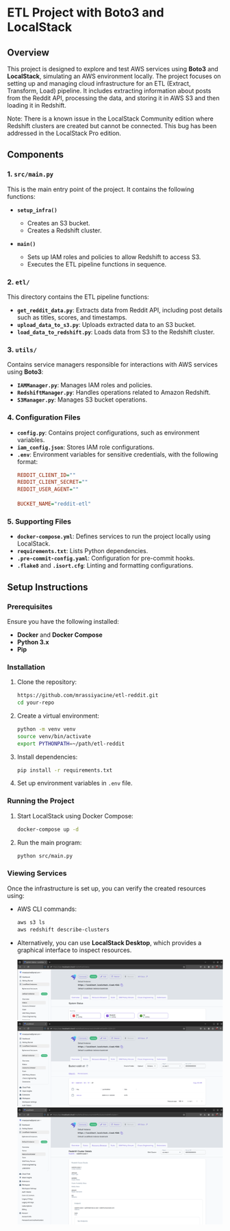 # ETL Project with Boto3 and LocalStack

## Overview
This project is designed to explore and test AWS services using **Boto3** and **LocalStack**, simulating an AWS environment locally. The project focuses on setting up and managing cloud infrastructure for an ETL (Extract, Transform, Load) pipeline. It includes extracting information about posts from the Reddit API, processing the data, and storing it in AWS S3 and then loading it in Redshift.

Note: There is a known issue in the LocalStack Community edition where Redshift clusters are created but cannot be connected. This bug has been addressed in the LocalStack Pro edition.

## Components

### 1. `src/main.py`
This is the main entry point of the project. It contains the following functions:
- **`setup_infra()`**
  - Creates an S3 bucket.
  - Creates a Redshift cluster.

- **`main()`**
  - Sets up IAM roles and policies to allow Redshift to access S3.
  - Executes the ETL pipeline functions in sequence.

### 2. `etl/` 
This directory contains the ETL pipeline functions:
- **`get_reddit_data.py`**: Extracts data from Reddit API, including post details such as titles, scores, and timestamps.
- **`upload_data_to_s3.py`**: Uploads extracted data to an S3 bucket.
- **`load_data_to_redshift.py`**: Loads data from S3 to the Redshift cluster.

### 3. `utils/`
Contains service managers responsible for interactions with AWS services using **Boto3**:
- **`IAMManager.py`**: Manages IAM roles and policies.
- **`RedshiftManager.py`**: Handles operations related to Amazon Redshift.
- **`S3Manager.py`**: Manages S3 bucket operations.

### 4. Configuration Files
- **`config.py`**: Contains project configurations, such as environment variables.
- **`iam_config.json`**: Stores IAM role configurations.
- **`.env`**: Environment variables for sensitive credentials, with the following format:
  ```ini
  REDDIT_CLIENT_ID=""
  REDDIT_CLIENT_SECRET=""
  REDDIT_USER_AGENT=""
  
  BUCKET_NAME="reddit-etl"
  ```

### 5. Supporting Files
- **`docker-compose.yml`**: Defines services to run the project locally using LocalStack.
- **`requirements.txt`**: Lists Python dependencies.
- **`.pre-commit-config.yaml`**: Configuration for pre-commit hooks.
- **`.flake8`** and **`.isort.cfg`**: Linting and formatting configurations.

## Setup Instructions

### Prerequisites
Ensure you have the following installed:
- **Docker** and **Docker Compose**
- **Python 3.x**
- **Pip**

### Installation
1. Clone the repository:
   ```bash
   https://github.com/mrassiyacine/etl-reddit.git
   cd your-repo
   ```
2. Create a virtual environment:
   ```bash
   python -m venv venv
   source venv/bin/activate
   export PYTHONPATH=~/path/etl-reddit
   ```
3. Install dependencies:
   ```bash
   pip install -r requirements.txt
   ```
4. Set up environment variables in `.env` file.

### Running the Project
1. Start LocalStack using Docker Compose:
   ```bash
   docker-compose up -d
   ```
2. Run the main program:
   ```bash
   python src/main.py
   ```
### Viewing Services
Once the infrastructure is set up, you can verify the created resources using:
- AWS CLI commands:
  ```bash
  aws s3 ls
  aws redshift describe-clusters
  ```
- Alternatively, you can use **LocalStack Desktop**, which provides a graphical interface to inspect resources. 

  ![LocalStack Dashboard 1](images/services.png)
  ![LocalStack Dashboard 2](images/s3_object.png)
  ![LocalStack Dashboard 3](images/cluster.png)



